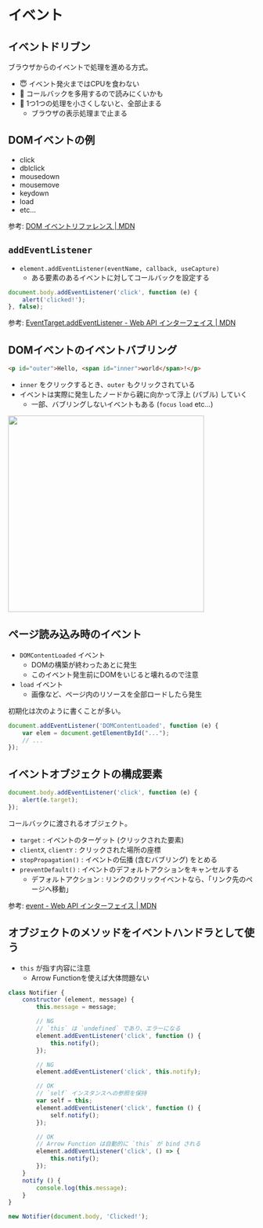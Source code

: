 イベント
================================================================

## イベントドリブン

ブラウザからのイベントで処理を進める方式。

* 😇 イベント発火まではCPUを食わない
* 👿 コールバックを多用するので読みにくいかも
* 👿 1つ1つの処理を小さくしないと、全部止まる
  * ブラウザの表示処理まで止まる


## DOMイベントの例

- click
- dblclick
- mousedown
- mousemove
- keydown
- load
- etc...

参考: [DOM イベントリファレンス | MDN](https://developer.mozilla.org/ja/docs/Web2/Reference/Events)


## `addEventListener`

* `element.addEventListener(eventName, callback, useCapture)`
  * ある要素のあるイベントに対してコールバックを設定する

```javascript
document.body.addEventListener('click', function (e) {
    alert('clicked!');
}, false);
```

参考: [EventTarget.addEventListener - Web API インターフェイス | MDN](https://developer.mozilla.org/ja/DOM/element.addEventListener)


## DOMイベントのイベントバブリング

```html
<p id="outer">Hello, <span id="inner">world</span>!</p>
```

- `inner` をクリックするとき、`outer` もクリックされている
- イベントは実際に発生したノードから親に向かって浮上 (バブル) していく
  - 一部、バブリングしないイベントもある (`focus` `load` etc...)

[<img src="https://www.w3.org/TR/DOM-Level-3-Events/images/eventflow.svg" width="400"/>](https://www.w3.org/TR/DOM-Level-3-Events/#event-flow)


## ページ読み込み時のイベント

* `DOMContentLoaded` イベント
  * DOMの構築が終わったあとに発生
  * このイベント発生前にDOMをいじると壊れるので注意
* `load` イベント
  * 画像など、ページ内のリソースを全部ロードしたら発生

初期化は次のように書くことが多い。
```javascript
document.addEventListener('DOMContentLoaded', function (e) {
    var elem = document.getElementById("...");
    // ...
});
```


## イベントオブジェクトの構成要素

```javascript
document.body.addEventListener('click', function (e) {
    alert(e.target);
});
```

コールバックに渡されるオブジェクト。

- `target` : イベントのターゲット (クリックされた要素)
- `clientX`, `clientY` : クリックされた場所の座標
- `stopPropagation()` : イベントの伝播 (含むバブリング) をとめる
- `preventDefault()` : イベントのデフォルトアクションをキャンセルする
  -  デフォルトアクション : リンクのクリックイベントなら、「リンク先のページへ移動」

参考: [​event - Web API インターフェイス | MDN​](https://developer.mozilla.org/ja/docs/Web/API/Event)


## オブジェクトのメソッドをイベントハンドラとして使う

- `this` が指す内容に注意
  - Arrow Functionを使えば大体問題ない

```javascript
class Notifier {
    constructor (element, message) {
        this.message = message;

        // NG
        // `this` は `undefined` であり、エラーになる
        element.addEventListener('click', function () {
            this.notify();
        });  

        // NG
        element.addEventListener('click', this.notify);

        // OK
        // `self` インスタンスへの参照を保持
        var self = this;
        element.addEventListener('click', function () {
            self.notify();
        });  

        // OK
        // Arrow Function は自動的に `this` が bind される
        element.addEventListener('click', () => {
            this.notify();
        });  
    }
    notify () {
        console.log(this.message);       
    }    
}

new Notifier(document.body, 'Clicked!');
```
